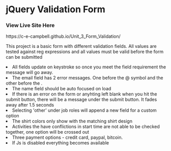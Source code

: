 <h1>jQuery Validation Form</h1>
<h3>View Live Site Here</h3>
https://c-e-campbell.github.io/Unit_3_Form_Validation/

<p>This project is a basic form with different validation fields. All values are tested against reg expressions and all values must be valid before the form can be submitted</p>
<li>All fields update on keystroke so once you meet the field requirement the message will go away.</li>
<li>The email field has 2 error messages. One before the @ symbol and the other before the .</li>
<li>The name field should be auto focused on load</li>
<li>If there is an error on the form or anyhting left blank when you hit the submit button, there will be a message under the submit button. It fades away after 1.5 seconds</li>
<li>Selecting 'other' under job roles will append a new field for a custom option</li>
<li>The shirt colors only show with the matching shirt design</li>
<li>Activities the have conflictions in start time are not able to be checked together, one option will be crossed out</li>
<li>Three payment options - credit card, paypal, bitcoin.</li>
<li>If Js is disabled everything becomes available</li>
